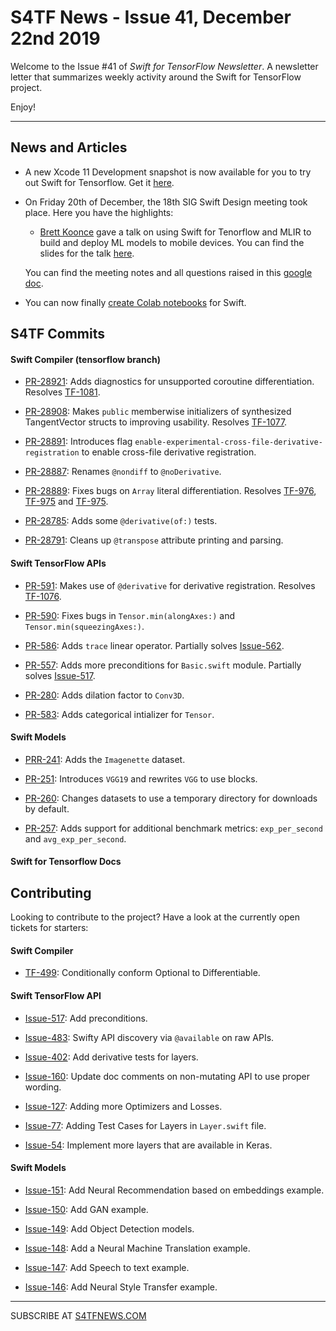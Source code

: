 
S4TF News - Issue 41, December 22nd 2019
===================

Welcome to the Issue #41 of *Swift for TensorFlow Newsletter*. A newsletter letter that summarizes weekly activity around the Swift for TensorFlow project.

Enjoy!

---

## News and Articles

* A new Xcode 11 Development snapshot is now available for you to try out Swift for Tensorflow. Get it [here](https://storage.googleapis.com/swift-tensorflow/mac/swift-tensorflow-DEVELOPMENT-2019-12-21-a-osx.pkg).

* On Friday 20th of December, the 18th SIG Swift Design meeting took place. Here you have the highlights:

    * [Brett Koonce](https://twitter.com/asparagui) gave a talk on using Swift for Tenorflow and MLIR to build and deploy ML models to mobile devices. You can find the slides for the talk [here](http://static.brettkoonce.com/presentations/machine_learning_mobile_recap.pdf).

    You can find the meeting notes and all questions raised in this [google doc](https://docs.google.com/document/d/1Fm56p5rV1t2Euh6WLtBFKGqI43ozC3EIjReyLk-LCLU/edit#heading=h.ybjihr2k1s4).

* You can now finally [create Colab notebooks](https://twitter.com/bsaeta/status/1209167695679090688) for Swift.

## S4TF Commits

#### Swift Compiler (tensorflow branch)

* [PR-28921](https://github.com/apple/swift/pull/28921): Adds diagnostics for unsupported coroutine differentiation. Resolves [TF-1081](https://bugs.swift.org/browse/TF-1081).

* [PR-28908](https://github.com/apple/swift/pull/28908): Makes `public` memberwise initializers of synthesized TangentVector structs to improving usability. Resolves [TF-1077](https://bugs.swift.org/browse/TF-1077).

* [PR-28891](https://github.com/apple/swift/pull/28891): Introduces flag `enable-experimental-cross-file-derivative-registration` to enable cross-file derivative registration.

* [PR-28887](https://github.com/apple/swift/pull/28887): Renames `@nondiff` to `@noDerivative`.

* [PR-28889](https://github.com/apple/swift/pull/28889): Fixes bugs on `Array` literal differentiation. Resolves [TF-976](https://bugs.swift.org/browse/TF-976), [TF-975](https://bugs.swift.org/browse/TF-975) and [TF-975](https://bugs.swift.org/browse/TF-978).

* [PR-28785](https://github.com/apple/swift/pull/28785): Adds some `@derivative(of:)` tests.

* [PR-28791](https://github.com/apple/swift/pull/28791): Cleans up `@transpose` attribute printing and parsing.

#### Swift TensorFlow APIs

* [PR-591](https://github.com/tensorflow/swift-apis/pull/591): Makes use of `@derivative` for derivative registration. Resolves [TF-1076](https://bugs.swift.org/browse/TF-1076).

* [PR-590](https://github.com/tensorflow/swift-apis/pull/590): Fixes bugs in `Tensor.min(alongAxes:)` and `Tensor.min(squeezingAxes:)`.

* [PR-586](https://github.com/tensorflow/swift-apis/pull/586): Adds `trace` linear operator. Partially solves [Issue-562](https://github.com/tensorflow/swift-apis/issues/562).

* [PR-557](https://github.com/tensorflow/swift-apis/pull/557): Adds more preconditions for `Basic.swift` module. Partially solves [Issue-517](https://github.com/tensorflow/swift-apis/issues/517).

* [PR-280](https://github.com/tensorflow/swift-apis/pull/280): Adds dilation factor to `Conv3D`.

* [PR-583](https://github.com/tensorflow/swift-apis/pull/583): Adds categorical intializer for `Tensor`.

#### Swift Models

* [PRR-241](https://github.com/tensorflow/swift-models/pull/241): Adds the `Imagenette` dataset.

* [PR-251](https://github.com/tensorflow/swift-models/pull/251): Introduces `VGG19` and rewrites `VGG` to use blocks.

* [PR-260](https://github.com/tensorflow/swift-models/pull/260): Changes datasets to use a temporary directory for downloads by default.

* [PR-257](https://github.com/tensorflow/swift-models/pull/257): Adds support for additional benchmark metrics: `exp_per_second` and `avg_exp_per_second`.

#### Swift for Tensorflow Docs

## Contributing

Looking to contribute to the project? Have a look at the currently open tickets for starters:

#### Swift Compiler

* [TF-499](https://bugs.swift.org/browse/TF-499): Conditionally conform Optional to Differentiable.

#### Swift TensorFlow API

* [Issue-517](https://github.com/tensorflow/swift-apis/issues/517): Add preconditions. 

* [Issue-483](https://github.com/tensorflow/swift-apis/issues/483): Swifty API discovery via `@available` on raw APIs.

* [Issue-402](https://github.com/tensorflow/swift-apis/issues/402): Add derivative tests for layers.

* [Issue-160](https://github.com/tensorflow/swift-apis/issues/160): Update doc comments on non-mutating API to use proper wording.

* [Issue-127](https://github.com/tensorflow/swift-apis/issues/127): Adding more Optimizers and Losses.

* [Issue-77](https://github.com/tensorflow/swift-apis/issues/77):  Adding Test Cases for Layers in `Layer.swift` file.

* [Issue-54](https://github.com/tensorflow/swift-apis/issues/54): Implement more layers that are available in Keras.

#### Swift Models

* [Issue-151](https://github.com/tensorflow/swift-models/issues/151): Add Neural Recommendation based on embeddings example.

* [Issue-150](https://github.com/tensorflow/swift-models/issues/150): Add GAN example.

* [Issue-149](https://github.com/tensorflow/swift-models/issues/149): Add Object Detection models.

* [Issue-148](https://github.com/tensorflow/swift-models/issues/148): Add a Neural Machine Translation example. 

* [Issue-147](https://github.com/tensorflow/swift-models/issues/147): Add Speech to text example.

* [Issue-146](https://github.com/tensorflow/swift-models/issues/146): Add Neural Style Transfer example.

---

SUBSCRIBE AT [S4TFNEWS.COM](https://www.s4tfnews.com/)

